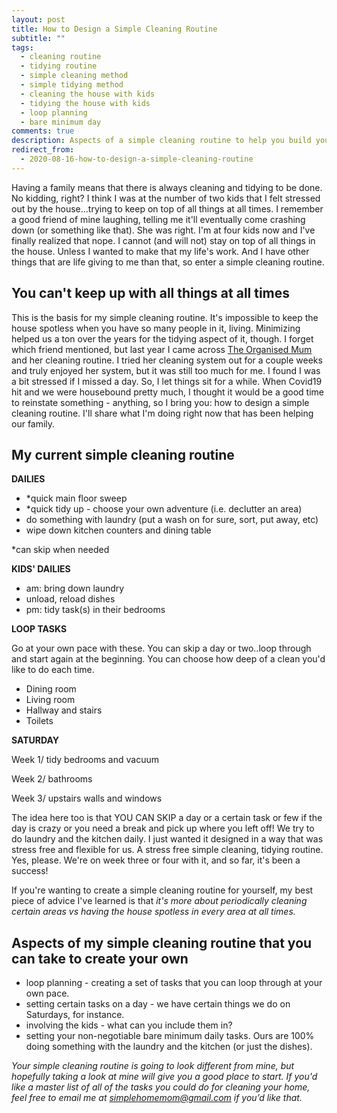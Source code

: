 ```yaml
---
layout: post
title: How to Design a Simple Cleaning Routine
subtitle: ""
tags:
  - cleaning routine
  - tidying routine
  - simple cleaning method
  - simple tidying method
  - cleaning the house with kids
  - tidying the house with kids
  - loop planning
  - bare minimum day
comments: true
description: Aspects of a simple cleaning routine to help you build your own.
redirect_from:
  - 2020-08-16-how-to-design-a-simple-cleaning-routine
---
```


Having a family means that there is always cleaning and tidying to be done. No kidding, right? I think I was at the number of two kids that I felt stressed out by the house...trying to keep on top of all things at all times. I remember a good friend of mine laughing, telling me it'll eventually come crashing down (or something like that). She was right. I'm at four kids now and I've finally realized that nope. I cannot (and will not) stay on top of all things in the house. Unless I wanted to make that my life's work. And I have other things that are life giving to me than that, so enter a simple cleaning routine.

## You can't keep up with all things at all times

This is the basis for my simple cleaning routine. It's impossible to keep the house spotless when you have so many people in it, living. Minimizing helped us a ton over the years for the tidying aspect of it, though. I forget which friend mentioned, but last year I came across [The Organised Mum](https://www.theorganisedmum.blog/) and her cleaning routine. I tried her cleaning system out for a couple weeks and truly enjoyed her system, but it was still too much for me. I found I was a bit stressed if I missed a day. So, I let things sit for a while. When Covid19 hit and we were housebound pretty much, I thought it would be a good time to reinstate something - anything, so I bring you: how to design a simple cleaning routine. I'll share what I'm doing right now that has been helping our family.

## My current simple cleaning routine

**DAILIES**

- \*quick main floor sweep
- \*quick tidy up - choose your own adventure (i.e. declutter an area)
- do something with laundry (put a wash on for sure, sort, put away, etc)
- wipe down kitchen counters and dining table

\*can skip when needed

**KIDS' DAILIES**

- am: bring down laundry
- unload, reload dishes
- pm: tidy task(s) in their bedrooms

**LOOP TASKS**

Go at your own pace with these. You can skip a day or two..loop through and start again at the beginning. You can choose how deep of a clean you'd like to do each time.

- Dining room
- Living room
- Hallway and stairs
- Toilets

**SATURDAY**

Week 1/ tidy bedrooms and vacuum

Week 2/ bathrooms

Week 3/ upstairs walls and windows

The idea here too is that YOU CAN SKIP a day or a certain task or few if the day is crazy or you need a break and pick up where you left off! We try to do laundry and the kitchen daily. I just wanted it designed in a way that was stress free and flexible for us. A stress free simple cleaning, tidying routine. Yes, please. We're on week three or four with it, and so far, it's been a success!

If you're wanting to create a simple cleaning routine for yourself, my best piece of advice I've learned is that _it's more about periodically cleaning certain areas vs having the house spotless in every area at all times._

## Aspects of my simple cleaning routine that you can take to create your own

- loop planning - creating a set of tasks that you can loop through at your own pace.
- setting certain tasks on a day - we have certain things we do on Saturdays, for instance.
- involving the kids - what can you include them in?
- setting your non-negotiable bare minimum daily tasks. Ours are 100% doing something with the laundry and the kitchen (or just the dishes).

_Your simple cleaning routine is going to look different from mine, but hopefully taking a look at mine will give you a good place to start. If you'd like a master list of all of the tasks you could do for cleaning your home, feel free to email me at simplehomemom@gmail.com if you’d like that._
